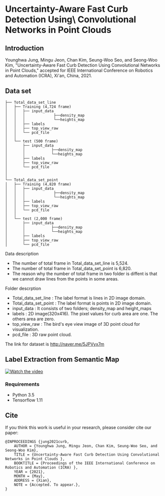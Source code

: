 # Uncertainty-Aware Fast Curb Detection Using\\ Convolutional Networks in Point Clouds
## **Introduction**
Younghwa Jung, Mingu Jeon, Chan Kim, Seung-Woo Seo, and Seong-Woo Kim, "Uncertainty-Aware Fast Curb Detection Using Convolutional Networks in Point Clouds," accepted for IEEE International Conference on Robotics and Automation (ICRA), Xi'an, China, 2021.
## Data set
```
├── Total_data_set_line
│   ├── Training (4,724 frame)
│   │   ├── input_data
│   │   │             ├──density_map 
│   │   │             └──heights_map            
│   │   ├── labels
│   │   ├── top_view_raw
│   │   └── pcd_file
│   │
│   └── test (500 frame)
│       ├── input_data
│       │            ├──density_map 
│       │            └──heights_map
│       ├── labels            
│       ├── top_view_raw
│       └── pcd_file
│
│
└── Total_data_set_point
│   ├── Training (4,820 frame)
│   │   ├── input_data
│   │   │             ├──density_map 
│   │   │             └──heights_map            
│   │   ├── labels
│   │   ├── top_view_raw
│   │   └── pcd_file
│   │
│   └── test (2,000 frame)
│       ├── input_data
│       │            ├──density_map 
│       │            └──heights_map
│       ├── labels            
│       ├── top_view_raw
│       └── pcd_file

```
Data description
* The number of total frame in Total_data_set_line is 5,524.
* The number of total frame in Total_data_set_point is 6,820.
* The reason why the number of total frame in two folder is diffent is that we cannot draw lines from the points in some areas. 

Folder descrption
* Total_data_set_line : The label format is lines in 2D image domain.
* Total_data_set_point : The label format is points in 2D image domain.
* input_data : It consists of two folders; density_map and height_maps
* labels : 2D image(320x416). The pixel values for curb area are one. The others area are zero.
* top_view_raw : The bird's eye view image of 3D point cloud for visualization.
* pcd_file : 3D raw point cloud.

The link for dataset is http://naver.me/5JPVyx7m

## Label Extraction from Semantic Map

[![Watch the video](https://drive.google.com/uc?export=view&id=1uM0ZzE4l2KcD10db5l6jWYRP02sbAiYr)](https://youtu.be/2d28cw9zb-0)


### Requirements
* Python 3.5
* Tensorflow 1.11

## Cite
If you think this work is useful in your research, please consider cite our paper:
```
@INPROCEEDINGS {jung2021curb,
    AUTHOR = {Younghwa Jung, Mingu Jeon, Chan Kim, Seung-Woo Seo, and Seong-Woo Kim},
    TITLE = {Uncertainty-Aware Fast Curb Detection Using Convolutional Networks in Point Clouds },
    BOOKTITLE = {Proceedings of the IEEE International Conference on Robotics and Automation (ICRA) },
    YEAR = {2021},
    MONTH = {May},
    ADDRESS = {Xian},
    NOTE = {Accepted. To appear.},
}

```



